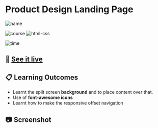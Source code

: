 # Product Design Landing Page

![name](https://img.shields.io/badge/Shubham-Somvanshi-blue)

![course](https://img.shields.io/badge/-full--stack--js--bootcamp-red)
![html-css](https://img.shields.io/badge/HTML%20%2F%20CSS-Project--15-green)

![time](https://img.shields.io/badge/time--to--complete-9--hrs--approx.-yellowgreen)

## :link: [See it live](https://portsomu.netlify.app/)


## :clipboard: Learning Outcomes 

- Learnt the split screen **background** and to place content over that. 
- Use of **font-awesome icons**
- Learnt how to make the responsive offset navigation

## :camera: Screenshot


